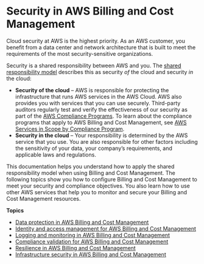 # Security in AWS Billing and Cost Management<a name="security"></a>

Cloud security at AWS is the highest priority\. As an AWS customer, you benefit from a data center and network architecture that is built to meet the requirements of the most security\-sensitive organizations\.

Security is a shared responsibility between AWS and you\. The [shared responsibility model](http://aws.amazon.com/compliance/shared-responsibility-model/) describes this as security *of* the cloud and security *in* the cloud:
+ **Security of the cloud** – AWS is responsible for protecting the infrastructure that runs AWS services in the AWS Cloud\. AWS also provides you with services that you can use securely\. Third\-party auditors regularly test and verify the effectiveness of our security as part of the [AWS Compliance Programs](http://aws.amazon.com/compliance/programs/)\. To learn about the compliance programs that apply to AWS Billing and Cost Management, see [AWS Services in Scope by Compliance Program](http://aws.amazon.com/compliance/services-in-scope/)\.
+ **Security in the cloud** – Your responsibility is determined by the AWS service that you use\. You are also responsible for other factors including the sensitivity of your data, your company’s requirements, and applicable laws and regulations\. 

This documentation helps you understand how to apply the shared responsibility model when using Billing and Cost Management\. The following topics show you how to configure Billing and Cost Management to meet your security and compliance objectives\. You also learn how to use other AWS services that help you to monitor and secure your Billing and Cost Management resources\. 

**Topics**
+ [Data protection in AWS Billing and Cost Management](data-protection.md)
+ [Identity and access management for AWS Billing and Cost Management](security-iam.md)
+ [Logging and monitoring in AWS Billing and Cost Management](billing-security-logging.md)
+ [Compliance validation for AWS Billing and Cost Management](Billing-compliance.md)
+ [Resilience in AWS Billing and Cost Management](disaster-recovery-resiliency.md)
+ [Infrastructure security in AWS Billing and Cost Management](infrastructure-security.md)